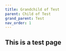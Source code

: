 ```yaml
---
title: Grandchild of Test
parent: Child of Test
grand_parent: Test
nav_order: 1
---
```


## This is a test page
